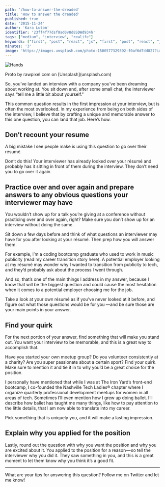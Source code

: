 ```yaml
---
path: '/how-to-answer-the-dreaded'
title: 'How to answer the dreaded'
published: true
date: '2015-11-24'
author: 'Kara Luton'
identifier: '23ff4f77dsf0sd0v8d8SDWd934h'
tags: ["medium", "interview", "realife"]
keywords: ["first", "post", "react", "js", "first", "post", "react", "js"]
minutes: '3'
image: 'https://images.unsplash.com/photo-1500577329392-f0af6d7dd827?ixlib=rb-0.3.5&ixid=eyJhcHBfaWQiOjEyMDd9&s=00833a7550843e83a90924c865440d7f&auto=format&fit=crop&w=701&q=80'
---
```


![Hands](https://cdn-images-1.medium.com/max/800/1*Uwbv9Nzv7uoZV_hJwrsPGQ.jpeg)
  <figcaption>Proto by rawpixel.com on [Unsplash](unsplash.com)</figcaption>

So, you’ve landed an interview with a company you’ve been dreaming about working at. You sit down and, after some small chat, the interviewer says “tell me a little bit about yourself.”

This common question results in the first impression at your interview, but is often the most overlooked. In my experience from being on both sides of the interview, I believe that by crafting a unique and memorable answer to this one question, you can land that job. Here’s how.

## Don’t recount your resume
A big mistake I see people make is using this question to go over their résumé.

Don’t do this! Your interviewer has already looked over your résumé and probably has it sitting in front of them during the interview. They don’t need you to go over it again.

## Practice over and over again and prepare answers to any obvious questions your interviewer may have
You wouldn’t show up for a talk you’re giving at a conference without practicing over and over again, right? Make sure you don’t show up for an interview without doing the same.

Sit down a few days before and think of what questions an interviewer may have for you after looking at your résumé. Then prep how you will answer them.

For example, I’m a coding bootcamp graduate who used to work in music publicity (read my career transition story here). A potential employer looking at my résumé may wonder why I wanted to transition from publicity to tech, and they’d probably ask about the process I went through.

And so, that’s one of the main things I address in my answer, because I know that will be the biggest question and could cause the most hesitation when it comes to a potential employer choosing me for the job.

Take a look at your own résumé as if you’ve never looked at it before, and figure out what those questions would be for you —and be sure those are your main points in your answer.

## Find your quirk
For the next portion of your answer, find something that will make you stand out. You want your interview to be memorable, and this is a great way to accomplish that.

Have you started your own meetup group? Do you volunteer consistently at a charity? Are you super passionate about a certain sport? Find your quirk. Make sure to mention it and tie it in to why you’d be a great choice for the position.

I personally have mentioned that while I was at The Iron Yard’s front-end bootcamp, I co-founded the Nashville Tech Ladies® chapter where I organize quarterly professional development meetups for women in all areas of tech. Sometimes I’ll even mention how I grew up doing ballet. I’ll describe how ballet has taught me many things, like how to pay attention to the little details, that I am now able to translate into my career.

Pick something that is uniquely you, and it will make a lasting impression.

## Explain why you applied for the position
Lastly, round out the question with why you want the position and why you are excited about it. You applied to the position for a reason — so tell the interviewer why you did it. They saw something in you, and this is a great moment to let them know why you think it’s a good fit.

***

What are your tips for answering this question? Follow me on Twitter and let me know!